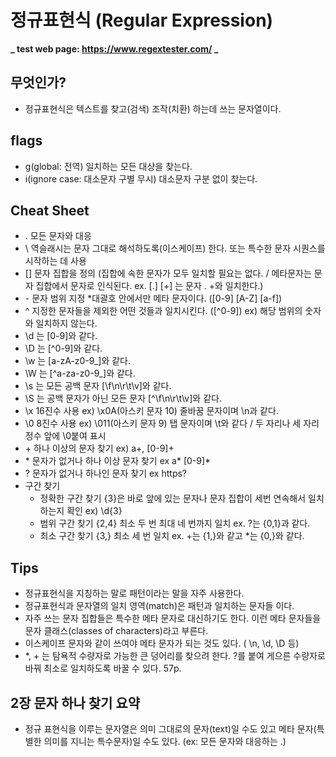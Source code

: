 # 정규표현식 (Regular Expression)

**_ test web page: https://www.regextester.com/ _**

## 무엇인가?

- 정규표현식은 텍스트를 찾고(검색) 조작(치환) 하는데 쓰는 문자열이다.

## flags

- g(global: 전역) 일치하는 모든 대상을 찾는다.
- i(ignore case: 대소문자 구별 무시) 대소문자 구분 없이 찾는다.

## Cheat Sheet

- . 모든 문자와 대응
- \ 역슬래시는 문자 그대로 해석하도록(이스케이프) 한다. 또는 특수한 문자 시퀀스를 시작하는 데 사용
- [] 문자 집합을 정의 (집합에 속한 문자가 모두 일치할 필요는 없다. / 메타문자는 문자 집합에서 문자로 인식된다. ex. [.] [+] 는 문자 . +와 일치한다.)
- \- 문자 범위 지정 \*대괄호 안에서만 메타 문자이다. ([0-9] [A-Z] [a-f])
- ^ 지정한 문자들을 제외한 어떤 것들과 일치시킨다. ([^0-9]) ex) 해당 범위의 숫자와 일치하지 않는다.
- \d 는 [0-9]와 같다.
- \D 는 [^0-9]와 같다.
- \w 는 [a-zA-z0-9_]와 같다.
- \W 는 [^a-za-z0-9_]와 같다.
- \s 는 모든 공백 문자 [\f\n\r\t\v]와 같다.
- \S 는 공백 문자가 아닌 모든 문자 [^\f\n\r\t\v]와 같다.
- \x 16진수 사용 ex) \x0A(아스키 문자 10) 줄바꿈 문자이며 \n과 같다.
- \0 8진수 사용 ex) \011(아스키 문자 9) 탭 문자이며 \t와 같다 / 두 자리나 세 자리 정수 앞에 \0붙여 표시
- \+ 하나 이상의 문자 찾기 ex) a+, [0-9]+
- \* 문자가 없거나 하나 이상 문자 찾기 ex a* [0-9]*
- ? 문자가 없거나 하나인 문자 찾기 ex https?
- 구간 찾기
  - 정확한 구간 찾기 {3}은 바로 앞에 있는 문자나 문자 집합이 세번 연속해서 일치 하는지 확인 ex) \d{3}
  - 범위 구간 찾기 {2,4} 최소 두 번 최대 네 번까지 일치 ex. ?는 {0,1}과 같다.
  - 최소 구간 찾기 {3,} 최소 세 번 일치 ex. +는 {1,}와 같고 \*는 {0,}와 같다.

## Tips

- 정규표현식을 지칭하는 말로 패턴이라는 말을 자주 사용한다.
- 정규표현식과 문자열의 일치 영역(match)은 패턴과 일치하는 문자들 이다.
- 자주 쓰는 문자 집합들은 특수한 메타 문자로 대신하기도 한다. 이런 메타 문자들을 문자 클래스(classes of characters)라고 부른다.
- 이스케이프 문자와 같이 쓰여야 메타 문자가 되는 것도 있다. ( \n, \d, \D 등)
- \*, + 는 탐욕적 수량자로 가능한 큰 덩어리를 찾으려 한다. ?를 붙여 게으른 수량자로 바꿔 최소로 일치하도록 바꿀 수 있다. 57p.

## 2장 문자 하나 찾기 요약

- 정규 표현식을 이루는 문자열은 의미 그대로의 문자(text)일 수도 있고 메타 문자(특별한 의미를 지니는 특수문자)일 수도 있다. (ex: 모든 문자와 대응하는 .)
